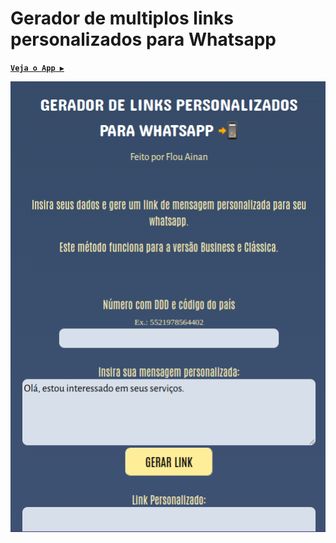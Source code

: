# Gerador de multiplos links personalizados para Whatsapp
**[`Veja o App ▶️`](https://flou-ainan.github.io/flow-office-apps-wpp-custom-link/)**

![Screenshot](https://github.com/flou-ainan/flow-office-apps-wpp-custom-link/blob/main/whatsapplink_screenshot.png)

